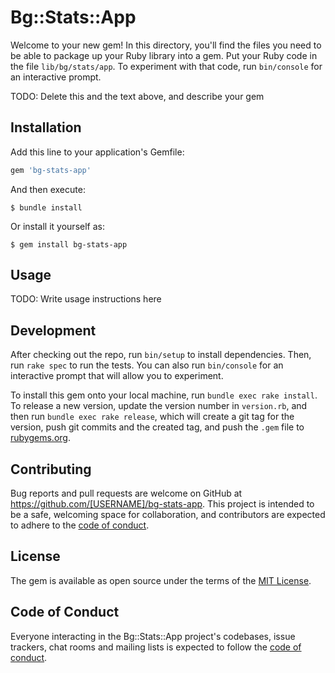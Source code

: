# Bg::Stats::App

Welcome to your new gem! In this directory, you'll find the files you need to be able to package up your Ruby library into a gem. Put your Ruby code in the file `lib/bg/stats/app`. To experiment with that code, run `bin/console` for an interactive prompt.

TODO: Delete this and the text above, and describe your gem

## Installation

Add this line to your application's Gemfile:

```ruby
gem 'bg-stats-app'
```

And then execute:

    $ bundle install

Or install it yourself as:

    $ gem install bg-stats-app

## Usage

TODO: Write usage instructions here

## Development

After checking out the repo, run `bin/setup` to install dependencies. Then, run `rake spec` to run the tests. You can also run `bin/console` for an interactive prompt that will allow you to experiment.

To install this gem onto your local machine, run `bundle exec rake install`. To release a new version, update the version number in `version.rb`, and then run `bundle exec rake release`, which will create a git tag for the version, push git commits and the created tag, and push the `.gem` file to [rubygems.org](https://rubygems.org).

## Contributing

Bug reports and pull requests are welcome on GitHub at https://github.com/[USERNAME]/bg-stats-app. This project is intended to be a safe, welcoming space for collaboration, and contributors are expected to adhere to the [code of conduct](https://github.com/[USERNAME]/bg-stats-app/blob/master/CODE_OF_CONDUCT.md).

## License

The gem is available as open source under the terms of the [MIT License](https://opensource.org/licenses/MIT).

## Code of Conduct

Everyone interacting in the Bg::Stats::App project's codebases, issue trackers, chat rooms and mailing lists is expected to follow the [code of conduct](https://github.com/[USERNAME]/bg-stats-app/blob/master/CODE_OF_CONDUCT.md).
